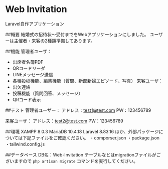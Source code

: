 
# Web Invitation
Laravel自作アプリケーション

##概要
結婚式の招待状～受付までをWebアプリケーションにしました。
ユーザーは主催者・来客の2種類準備してあります。

##機能
管理者ユーザ：
 - 出席者名簿PDF
 - QRコードリーダ
 - LINEメッセージ送信
 - 各種投稿機能、編集機能（質問、新郎新婦エピソード、写真）
来客ユーザ：
 - 出欠連絡
 - 投稿機能（質問回答、メッセージ）
 - QRコード表示
 
##テスト
管理者ユーザー：
    アドレス：test1@test.com
    PW：123456789

来客ユーザ：
    アドレス：test2@test.com
    PW：123456789
    
##環境
XAMPP 8.0.3
MariaDB 10.4.18
Laravel 8.83.16
ほか、外部パッケージについては下記ファイルをご確認ください。
・comporser.json
・package.json
・tailwind.config.js

##データベース
DB名：Web-Invitation
テーブルなどはmigrationファイルがございますので
```php artisan migrate```
コマンドを実行してください。
